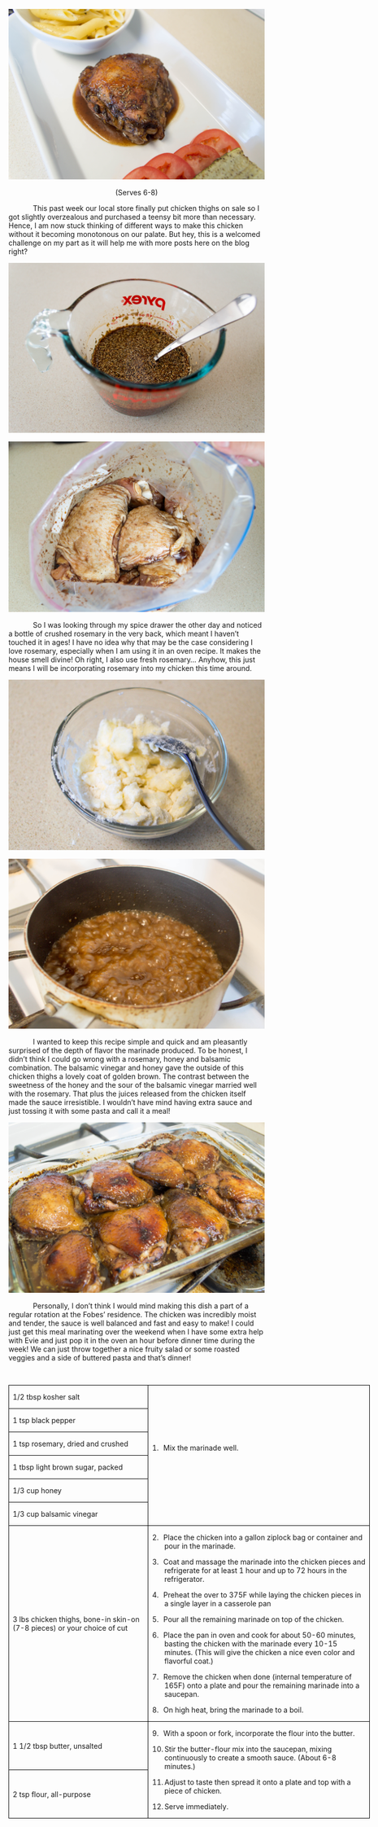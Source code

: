 ![](assets/images/2015/Sep/20150830-20150830-DSC_4250.jpg)

<p align=center style='text-align:center'><span>(Serves 6-8)</span></p>

<p style='text-indent:.5in'><span>This
past week our local store finally put chicken thighs on sale so I got slightly
overzealous and purchased a teensy bit more than necessary. Hence, I am now
stuck thinking of different ways to make this chicken without it becoming
monotonous on our palate. But hey, this is a welcomed challenge on my part as
it will help me with more posts here on the blog right? </span></p>

![](assets/images/2015/Sep/20150830-20150830-DSC_4235.jpg)

![](assets/images/2015/Sep/20150830-20150830-DSC_4237.jpg)

<p style='text-indent:.5in'><span>So
I was looking through my spice drawer the other day and noticed a bottle of
crushed rosemary in the very back, which meant I haven’t touched it in ages! I
have no idea why that may be the case considering I love rosemary, especially
when I am using it in an oven recipe. It makes the house smell divine! Oh right,
I also use fresh rosemary… Anyhow, this just means I will be incorporating
rosemary into my chicken this time around.</span></p>

![](assets/images/2015/Sep/20150830-20150830-DSC_4245.jpg)

![](assets/images/2015/Sep/20150830-20150830-DSC_4249.jpg)

<p style='text-indent:.5in'><span>I
wanted to keep this recipe simple and quick and am pleasantly surprised of the
depth of flavor the marinade produced. To be honest, I didn’t think I could go
wrong with a rosemary, honey and balsamic combination. The balsamic vinegar and
honey gave the outside of this chicken thighs a lovely coat of golden brown.
The contrast between the sweetness of the honey and the sour of the balsamic
vinegar married well with the rosemary. That plus the juices released from the
chicken itself made the sauce irresistible. I wouldn’t have mind having extra
sauce and just tossing it with some pasta and call it a meal! &nbsp;</span></p>

![](assets/images/2015/Sep/20150830-20150830-DSC_4244.jpg)

<p style='text-indent:.5in'><span>Personally,
I don’t think I would mind making this dish a part of a regular rotation at the
Fobes’ residence. The chicken was incredibly moist and tender, the sauce is
well balanced and fast and easy to make! I could just get this meal marinating
over the weekend when I have some extra help with Evie and just pop it in the
oven an hour before dinner time during the week! We can just throw together a
nice fruity salad or some roasted veggies and a side of buttered pasta and
that’s dinner!</span></p>

<p style='text-indent:.5in'><span>&nbsp;</span></p>

<table border=1 cellspacing=0 cellpadding=0 width=533
 style='width:533.45pt;border-collapse:collapse;border:none'>
 <tr style='height:32.0pt'>
  <td width=203 style='width:203.4pt;border:solid windowtext 1.0pt;padding:
  0in 5.4pt 0in 5.4pt;height:32.0pt'>
  <p><span>1/2 tbsp kosher salt</span></p>
  </td>
  <td width=330 rowspan=6 style='width:330.05pt;border:solid windowtext 1.0pt;
  border-left:none;padding:0in 5.4pt 0in 5.4pt;height:32.0pt'>
  <p class=MsoListParagraph style='margin-left:.25in;text-indent:-.25in'><span
 >1.<span style='font:7.0pt "Times New Roman"'>&nbsp;&nbsp;&nbsp;
  </span></span><span>Mix the marinade well.</span></p>
  <p class=MsoListParagraph style='margin-left:.25in'><span style='font-family:
  Arial'>&nbsp;</span></p>
  </td>
 </tr>
 <tr style='height:32.0pt'>
  <td width=203 style='width:203.4pt;border:solid windowtext 1.0pt;border-top:
  none;padding:0in 5.4pt 0in 5.4pt;height:32.0pt'>
  <p><span>1 tsp black pepper</span></p>
  </td>
 </tr>
 <tr style='height:32.0pt'>
  <td width=203 style='width:203.4pt;border:solid windowtext 1.0pt;border-top:
  none;padding:0in 5.4pt 0in 5.4pt;height:32.0pt'>
  <p><span>1 tsp rosemary, dried and
  crushed</span></p>
  </td>
 </tr>
 <tr style='height:32.0pt'>
  <td width=203 style='width:203.4pt;border:solid windowtext 1.0pt;border-top:
  none;padding:0in 5.4pt 0in 5.4pt;height:32.0pt'>
  <p><span>1 tbsp light brown sugar,
  packed</span></p>
  </td>
 </tr>
 <tr style='height:32.0pt'>
  <td width=203 style='width:203.4pt;border:solid windowtext 1.0pt;border-top:
  none;padding:0in 5.4pt 0in 5.4pt;height:32.0pt'>
  <p><span>1/3 cup honey</span></p>
  </td>
 </tr>
 <tr style='height:32.0pt'>
  <td width=203 style='width:203.4pt;border:solid windowtext 1.0pt;border-top:
  none;padding:0in 5.4pt 0in 5.4pt;height:32.0pt'>
  <p><span>1/3 cup balsamic vinegar</span></p>
  </td>
 </tr>
 <tr style='height:32.0pt'>
  <td width=203 style='width:203.4pt;border:solid windowtext 1.0pt;border-top:
  none;padding:0in 5.4pt 0in 5.4pt;height:32.0pt'>
  <p><span>3 lbs chicken thighs,
  bone-in skin-on (7-8 pieces) or your choice of cut</span></p>
  </td>
  <td width=330 style='width:330.05pt;border-top:none;border-left:none;
  border-bottom:solid windowtext 1.0pt;border-right:solid windowtext 1.0pt;
  padding:0in 5.4pt 0in 5.4pt;height:32.0pt'>
  <p class=MsoListParagraph style='margin-left:.25in;text-indent:-.25in'><span
 >2.<span style='font:7.0pt "Times New Roman"'>&nbsp;&nbsp;&nbsp;
  </span></span><span>Place the chicken into a gallon
  ziplock bag or container and pour in the marinade.</span></p>
  <p class=MsoListParagraph style='margin-left:.25in;text-indent:-.25in'><span
 >3.<span style='font:7.0pt "Times New Roman"'>&nbsp;&nbsp;&nbsp;
  </span></span><span>Coat and massage the marinade
  into the chicken pieces and refrigerate for at least 1 hour and up to 72
  hours in the refrigerator.</span></p>
  <p class=MsoListParagraph style='margin-left:.25in;text-indent:-.25in'><span
 >4.<span style='font:7.0pt "Times New Roman"'>&nbsp;&nbsp;&nbsp;
  </span></span><span>Preheat the over to 375F while
  laying the chicken pieces in a single layer in a casserole pan</span></p>
  <p class=MsoListParagraph style='margin-left:.25in;text-indent:-.25in'><span
 >5.<span style='font:7.0pt "Times New Roman"'>&nbsp;&nbsp;&nbsp;
  </span></span><span>Pour all the remaining marinade
  on top of the chicken.</span></p>
  <p class=MsoListParagraph style='margin-left:.25in;text-indent:-.25in'><span
 >6.<span style='font:7.0pt "Times New Roman"'>&nbsp;&nbsp;&nbsp;
  </span></span><span>Place the pan in oven and cook
  for about 50-60 minutes, basting the chicken with the marinade every 10-15
  minutes. (This will give the chicken a nice even color and flavorful coat.)</span></p>
  <p class=MsoListParagraph style='margin-left:.25in;text-indent:-.25in'><span
 >7.<span style='font:7.0pt "Times New Roman"'>&nbsp;&nbsp;&nbsp;
  </span></span><span>Remove the chicken when done
  (internal temperature of 165F) onto a plate and pour the remaining marinade
  into a saucepan.</span></p>
  <p class=MsoListParagraph style='margin-left:.25in;text-indent:-.25in'><span
 >8.<span style='font:7.0pt "Times New Roman"'>&nbsp;&nbsp;&nbsp;
  </span></span><span>On high heat, bring the
  marinade to a boil.</span></p>
  </td>
 </tr>
 <tr style='height:32.0pt'>
  <td width=203 style='width:203.4pt;border:solid windowtext 1.0pt;border-top:
  none;padding:0in 5.4pt 0in 5.4pt;height:32.0pt'>
  <p><span>1 1/2 tbsp butter,
  unsalted</span></p>
  </td>
  <td width=330 rowspan=2 style='width:330.05pt;border-top:none;border-left:
  none;border-bottom:solid windowtext 1.0pt;border-right:solid windowtext 1.0pt;
  padding:0in 5.4pt 0in 5.4pt;height:32.0pt'>
  <p class=MsoListParagraph style='margin-left:.25in;text-indent:-.25in'><span
 >9.<span style='font:7.0pt "Times New Roman"'>&nbsp;&nbsp;&nbsp;
  </span></span><span>With a spoon or fork, incorporate
  the flour into the butter.</span></p>
  <p class=MsoListParagraph style='margin-left:.25in;text-indent:-.25in'><span
 >10.<span style='font:7.0pt "Times New Roman"'> </span></span><span
 >Stir the butter-flour mix into the saucepan, mixing
  continuously to create a smooth sauce. (About 6-8 minutes.)</span></p>
  <p class=MsoListParagraph style='margin-left:.25in;text-indent:-.25in'><span
 >11.<span style='font:7.0pt "Times New Roman"'> </span></span><span
 >Adjust to taste then spread it onto a plate and top
  with a piece of chicken. </span></p>
  <p class=MsoListParagraph style='margin-left:.25in;text-indent:-.25in'><span
 >12.<span style='font:7.0pt "Times New Roman"'> </span></span><span
 >Serve immediately.</span></p>
  </td>
 </tr>
 <tr style='height:32.0pt'>
  <td width=203 style='width:203.4pt;border:solid windowtext 1.0pt;border-top:
  none;padding:0in 5.4pt 0in 5.4pt;height:32.0pt'>
  <p><span>2 tsp flour, all-purpose</span></p>
  </td>
 </tr>
</table>